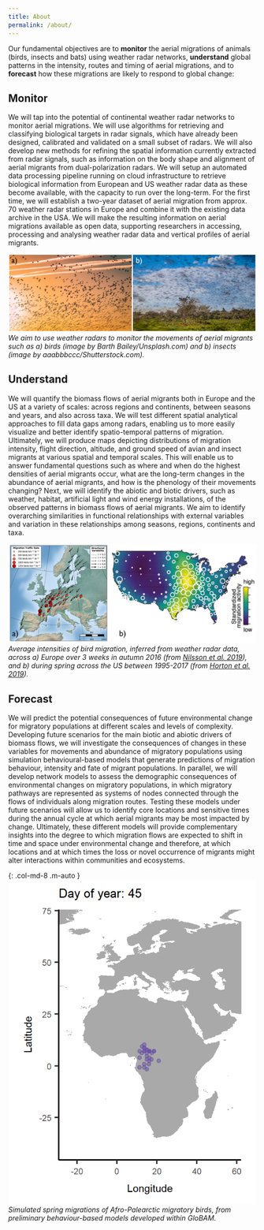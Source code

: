 ```yaml
---
title: About
permalink: /about/
---
```


Our fundamental objectives are to **monitor** the aerial migrations of animals (birds, insects and bats) using weather radar networks, **understand** global patterns in the intensity, routes and timing of aerial migrations, and to **forecast** how these migrations are likely to respond to global change:

## Monitor

We will tap into the potential of continental weather radar networks to monitor aerial migrations. We will use algorithms for retrieving and classifying biological targets in radar signals, which have already been designed, calibrated and validated on a small subset of radars. We will also develop new methods for refining the spatial information currently extracted from radar signals, such as information on the body shape and alignment of aerial migrants from dual-polarization radars. We will setup an automated data processing pipeline running on cloud infrastructure to retrieve biological information from European and US weather radar data as these become available, with the capacity to run over the long-term. For the first time, we will establish a two-year dataset of aerial migration from approx. 70 weather radar stations in Europe and combine it with the existing data archive in the USA. We will make the resulting information on aerial migrations available as open data, supporting researchers in accessing, processing and analysing weather radar data and vertical profiles of aerial migrants.

![species](/assets/img/species_compressed.jpg)
_We aim to use weather radars to monitor the movements of aerial migrants such as a) birds (image by Barth Bailey/Unsplash.com) and b) insects (image by aaabbbccc/Shutterstock.com)._

## Understand

We will quantify the biomass flows of aerial migrants both in Europe and the US at a variety of scales: across regions and continents, between seasons and years, and also across taxa. We will test different spatial analytical approaches to fill data gaps among radars, enabling us to more easily visualize and better identify spatio-temporal patterns of migration. Ultimately, we will produce maps depicting distributions of migration intensity, flight direction, altitude, and ground speed of avian and insect migrants at various spatial and temporal scales. This will enable us to answer fundamental questions such as where and when do the highest densities of aerial migrants occur, what are the long-term changes in the abundance of aerial migrants, and how is the phenology of their movements changing? Next, we will identify the abiotic and biotic drivers, such as weather, habitat, artificial light and wind energy installations, of the observed patterns in biomass flows of aerial migrants. We aim to identify overarching similarities in functional relationships with external variables and variation in these relationships among seasons, regions, continents and taxa.

![biomass flows](/assets/img/biomass_flow_fig_cropped.png)
_Average intensities of bird migration, inferred from weather radar data, across a) Europe over 3 weeks in autumn 2016 (from [Nilsson et al. 2019](https://doi.org/10.1111/ecog.04003)), and b) during spring across the US between 1995-2017 (from [Horton et al. 2019](https://doi.org/10.1002/fee.2029))._

## Forecast

We will predict the potential consequences of future environmental change for migratory populations at different scales and levels of complexity. Developing future scenarios for the main biotic and abiotic drivers of biomass flows, we will investigate the consequences of changes in these variables for movements and abundance of migratory populations using simulation behavioural-based models that generate predictions of migration behaviour, intensity and fate of migrant populations. In parallel, we will develop network models to assess the demographic consequences of environmental changes on migratory populations, in which migratory pathways are represented as systems of nodes connected through the flows of individuals along migration routes. Testing these models under future scenarios will allow us to identify core locations and sensitive times during the annual cycle at which aerial migrants may be most impacted by change. Ultimately, these different models will provide complementary insights into the degree to which migration flows are expected to shift in time and space under environmental change and therefore, at which locations and at which times the loss or novel occurrence of migrants might alter interactions within communities and ecosystems.

{: .col-md-8 .m-auto  }
![simulation](/assets/img/Cuckoo_mean_sim_website.gif)
_Simulated spring migrations of Afro-Palearctic migratory birds, from preliminary behaviour-based models developed within GloBAM._

